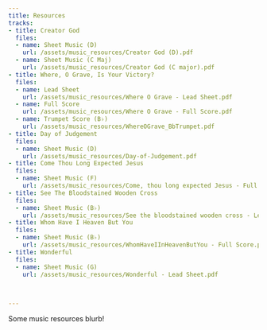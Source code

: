 ```yaml
---
title: Resources
tracks:
- title: Creator God
  files:
  - name: Sheet Music (D)
    url: /assets/music_resources/Creator God (D).pdf
  - name: Sheet Music (C Maj)
    url: /assets/music_resources/Creator God (C major).pdf
- title: Where, O Grave, Is Your Victory?
  files:
  - name: Lead Sheet
    url: /assets/music_resources/Where O Grave - Lead Sheet.pdf
  - name: Full Score
    url: /assets/music_resources/Where O Grave - Full Score.pdf
  - name: Trumpet Score (B♭)
    url: /assets/music_resources/WhereOGrave_BbTrumpet.pdf
- title: Day of Judgement
  files:
  - name: Sheet Music (D)
    url: /assets/music_resources/Day-of-Judgement.pdf
- title: Come Thou Long Expected Jesus
  files:
  - name: Sheet Music (F)
    url: /assets/music_resources/Come, thou long expected Jesus - Full Score.pdf
- title: See The Bloodstained Wooden Cross
  files:
  - name: Sheet Music (B♭)
    url: /assets/music_resources/See the bloodstained wooden cross - Lead Sheet.pdf
- title: Whom Have I Heaven But You
  files:
  - name: Sheet Music (B♭)
    url: /assets/music_resources/WhomHaveIInHeavenButYou - Full Score.pdf
- title: Wonderful
  files:
  - name: Sheet Music (G)
    url: /assets/music_resources/Wonderful - Lead Sheet.pdf
    
    

---
```

Some music resources blurb!